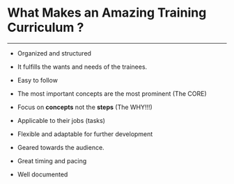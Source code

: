 # What Makes an Amazing Training Curriculum ?

---

- Organized and structured

- It fulfills the wants and needs of the trainees.

- Easy to follow

- The most important concepts are the most prominent (The CORE)

- Focus on **concepts** not the **steps** (The WHY!!!)

- Applicable to their jobs (tasks)

- Flexible and adaptable for further development

- Geared towards the audience.

- Great timing and pacing

- Well documented
